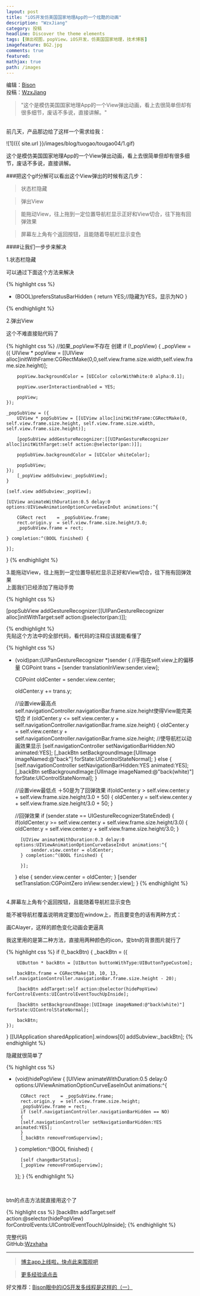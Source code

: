 ```yaml
---
layout: post
title: "iOS开发仿美国国家地理App的一个炫酷的动画"
description: "WzxJiang"
category: 投稿
headline: Discover the theme elements
tags: [弹出视图，popView，iOS开发，仿美国国家地理，技术博客]
imagefeature: BG2.jpg
comments: true
featured: 
mathjax: true
path: /images
---
```

编辑：[Bison](http://allluckly.cn/)<br>
投稿：[WzxJiang](http://www.jianshu.com/p/e6dfc28e0e39)<br>

>&quot;这个是模仿美国国家地理App的一个View弹出动画，看上去很简单但却有很多细节，废话不多说，直接讲解。&quot;

<br>
前几天，产品那边给了这样一个需求给我：<br>

![1]({{ site.url }}/images/blog/tuogao/tougao04/1.gif)<br>


这个是模仿美国国家地理App的一个View弹出动画，看上去很简单但却有很多细节，废话不多说，直接讲解。<br>

###把这个gif分解可以看出这个View弹出的时候有这几步：<br>

> 状态栏隐藏<br>

> 弹出View<br>

> 能拖动View，往上拖到一定位置导航栏显示正好和View切合，往下拖有回弹效果<br>

> 屏幕左上角有个返回按钮，且能随着导航栏显示变色<br>


####让我们一步步来解决<br>

1.状态栏隐藏<br>

可以通过下面这个方法来解决<br>

{% highlight css %}

- (BOOL)prefersStatusBarHidden
{
    return YES;//隐藏为YES，显示为NO
}

{% endhighlight %}

2.弹出View<br>


这个不难直接贴代码了<br>

{% highlight css %}
//如果_popView不存在 创建
if (!_popView)
{
    _popView = ({
        UIView * popView = [[UIView alloc]initWithFrame:CGRectMake(0,0,self.view.frame.size.width,self.view.frame.size.height)];

        popView.backgroundColor = [UIColor colorWithWhite:0 alpha:0.1];

        popView.userInteractionEnabled = YES;

        popView;
    });

    _popSubView = ({
        UIView * popSubView = [[UIView alloc]initWithFrame:CGRectMake(0, self.view.frame.size.height, self.view.frame.size.width, self.view.frame.size.height)];

        [popSubView addGestureRecognizer:[[UIPanGestureRecognizer alloc]initWithTarget:self action:@selector(pan:)]];

        popSubView.backgroundColor = [UIColor whiteColor];

        popSubView;
    });
        [_popView addSubview:_popSubView];
    }

    [self.view addSubview:_popView];

    [UIView animateWithDuration:0.5 delay:0 options:UIViewAnimationOptionCurveEaseInOut animations:^{

        CGRect rect    = _popSubView.frame;
        rect.origin.y  = self.view.frame.size.height/3.0;
        _popSubView.frame = rect;

    } completion:^(BOOL finished) {

    }];
}
{% endhighlight %}

3.能拖动View，往上拖到一定位置导航栏显示正好和View切合，往下拖有回弹效果<br>
上面我们已经添加了拖动手势<br>

{% highlight css %}

[popSubView addGestureRecognizer:[[UIPanGestureRecognizer alloc]initWithTarget:self action:@selector(pan:)]];

{% endhighlight %}
<br>
先贴这个方法中的全部代码，看代码的注释应该就能看懂了<br>

{% highlight css %}
- (void)pan:(UIPanGestureRecognizer *)sender
{
    //手指在self.view上的偏移量
    CGPoint trans = [sender translationInView:sender.view];

    CGPoint oldCenter = sender.view.center;

    oldCenter.y += trans.y;

    //设置view最高点  self.navigationController.navigationBar.frame.size.height使得View能完美切合
    if (oldCenter.y <= self.view.center.y + self.navigationController.navigationBar.frame.size.height)
    {
        oldCenter.y = self.view.center.y + self.navigationController.navigationBar.frame.size.height;
        //使导航栏以动画效果显示
        [self.navigationController setNavigationBarHidden:NO animated:YES];
        [_backBtn setBackgroundImage:[UIImage imageNamed:@"back"] forState:UIControlStateNormal];
    }
    else
    {
        [self.navigationController setNavigationBarHidden:YES animated:YES];
        [_backBtn setBackgroundImage:[UIImage imageNamed:@"back(white)"] forState:UIControlStateNormal];
    }

    //设置view最低点 ＋50是为了回弹效果
    if(oldCenter.y  > self.view.center.y + self.view.frame.size.height/3.0 + 50)
    {
        oldCenter.y = self.view.center.y + self.view.frame.size.height/3.0 + 50;
    }

    //回弹效果
    if (sender.state == UIGestureRecognizerStateEnded)
    {
        if(oldCenter.y  >= self.view.center.y + self.view.frame.size.height/3.0)
        {
            oldCenter.y = self.view.center.y + self.view.frame.size.height/3.0;
        }

        [UIView animateWithDuration:0.3 delay:0 options:UIViewAnimationOptionCurveEaseInOut animations:^{
            sender.view.center = oldCenter;
        } completion:^(BOOL finished) {

        }];
    }
    else
    {
        sender.view.center = oldCenter;
    }
    [sender setTranslation:CGPointZero inView:sender.view];
}
{% endhighlight %}
<br>
4.屏幕左上角有个返回按钮，且能随着导航栏显示变色<br>

能不被导航栏覆盖说明肯定要加在window上，而且要变色的话有两种方式：<br>

画CAlayer，这样的颜色变化动画会更逼真<br>

我这里用的是第二种方法，直接用两种颜色的icon，变btn的背景图片就行了<br>

{% highlight css %}
if (!_backBtn)
{
    _backBtn = ({

        UIButton * backBtn = [UIButton buttonWithType:UIButtonTypeCustom];

        backBtn.frame = CGRectMake(10, 10, 13, self.navigationController.navigationBar.frame.size.height - 20);

        [backBtn addTarget:self action:@selector(hidePopView) forControlEvents:UIControlEventTouchUpInside];

        [backBtn setBackgroundImage:[UIImage imageNamed:@"back(white)"] forState:UIControlStateNormal];

        backBtn;
    });
}
[[UIApplication sharedApplication].windows[0] addSubview:_backBtn];
{% endhighlight %}

隐藏就很简单了<br>

{% highlight css %}
- (void)hidePopView
{
    [UIView animateWithDuration:0.5 delay:0 options:UIViewAnimationOptionCurveEaseInOut animations:^{

        CGRect rect    = _popSubView.frame;
        rect.origin.y  = self.view.frame.size.height;
        _popSubView.frame = rect;
        if (self.navigationController.navigationBarHidden == NO)
        {
        [self.navigationController setNavigationBarHidden:YES animated:YES];
        }
        [_backBtn removeFromSuperview];

    } completion:^(BOOL finished) {

        [self changeBarStatus];
        [_popView removeFromSuperview];

    }];
}
{% endhighlight %}
<br>

btn的点击方法就直接用这个了<br>

{% highlight css %}
[backBtn addTarget:self action:@selector(hidePopView) forControlEvents:UIControlEventTouchUpInside];
{% endhighlight %}

完整代码<br>
GitHub:[Wzxhaha](https://github.com/Wzxhaha)<br>





----------------------------------------------------------

> [博主app上线啦，快点此来围观吧](https://itunes.apple.com/us/app/it-blog-zi-xueios-kai-fa-jin/id1067787090?l=zh&ls=1&mt=8)<br>

> [更多经验请点击](http://allluckly.cn/)<br>

好文推荐：[Bison眼中的iOS开发多线程是这样的（一）](http://allluckly.cn/多线程/duoxiancheng01)<br>







